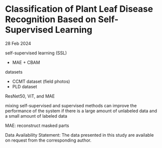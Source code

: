 # Classification of Plant Leaf Disease Recognition Based on Self-Supervised Learning

28 Feb 2024

self-supervised learning (SSL)

- MAE + CBAM

datasets

- CCMT dataset (field photos)
- PLD dataset

ResNet50, ViT, and MAE

mixing self-supervised and supervised methods can improve the performance of the system if there is a large amount of unlabeled data and a small amount of labeled data

MAE: reconstruct masked parts

Data Availability Statement: The data presented in this study are available on request from the
corresponding author.
